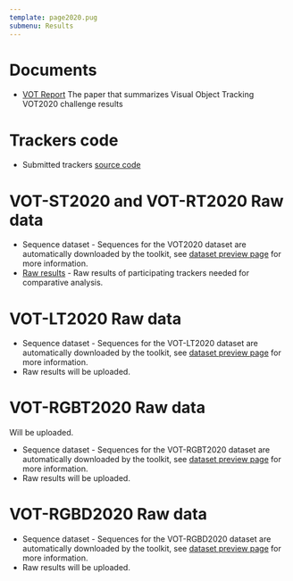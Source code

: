 ```yaml
---
template: page2020.pug
submenu: Results
---
```


# Documents

-   [VOT Report](http://prints.vicos.si/publications/384) The paper that summarizes Visual Object Tracking VOT2020 challenge results

# Trackers code

-   Submitted trackers [source code](trackers.html)

# VOT-ST2020 and VOT-RT2020 Raw data

-   Sequence dataset - Sequences for the VOT2020 dataset are automatically downloaded by the toolkit, see [dataset preview page](/vot2020/dataset.html) for more information.
-   [Raw results](http://data.votchallenge.net/vot2020/results/vot-st2020.zip) - Raw results of participating trackers needed for comparative analysis.

# VOT-LT2020 Raw data

-   Sequence dataset - Sequences for the VOT-LT2020 dataset are automatically downloaded by the toolkit, see [dataset preview page](/vot2020/dataset.html) for more information.
-   Raw results will be uploaded.

# VOT-RGBT2020 Raw data

Will be uploaded.
-   Sequence dataset - Sequences for the VOT-RGBT2020 dataset are automatically downloaded by the toolkit, see [dataset preview page](/vot2020/dataset.html) for more information.
-   Raw results will be uploaded.

# VOT-RGBD2020 Raw data

-   Sequence dataset - Sequences for the VOT-RGBD2020 dataset are automatically downloaded by the toolkit, see [dataset preview page](/vot2020/dataset.html) for more information.
-   Raw results will be uploaded.

